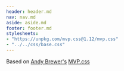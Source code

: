 ```yaml
---
header: header.md
nav: nav.md
aside: aside.md
footer: footer.md
stylesheets:
- "https://unpkg.com/mvp.css@1.12/mvp.css"
- "../../css/base.css"
---
```

Based on [Andy Brewer's](https://www.andybrewer.com) [MVP.css](https://andybrewer.github.io/mvp/)
